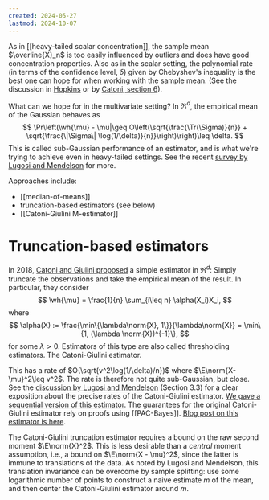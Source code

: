 ```yaml
---
created: 2024-05-27
lastmod: 2024-10-07
---
```


As in [[heavy-tailed scalar concentration]], the sample mean $\overline{X}_n$ is too easily influenced by outliers and does have good concentration properties. Also as in the scalar setting, the polynomial rate (in terms of the confidence level, $\delta$) given by Chebyshev's inequality is the best one can hope for when working with the sample mean. (See the discussion in [Hopkins](https://arxiv.org/pdf/1809.07425) or by [Catoni, section 6](http://www.numdam.org/item/10.1214/11-AIHP454.pdf)). 

What can we hope for in the multivariate setting? In $\Re^d$, the empirical mean of the Gaussian behaves as 
$$
\Pr\left(\wh{\mu} - \mu|\geq O\left(\sqrt{\frac{\Tr(\Sigma)}{n}} + \sqrt{\frac{\|\Sigma\| \log(1/\delta)}{n}}\right)\right)\leq \delta.
$$
This is called sub-Gaussian performance of an estimator, and is what we're trying to achieve even in heavy-tailed settings.  See the recent [survey by Lugosi and Mendelson](https://arxiv.org/pdf/1906.04280) for more. 

Approaches include: 
- [[median-of-means]] 
- truncation-based estimators (see below)
- [[Catoni-Giulini M-estimator]]

# Truncation-based estimators 
In 2018, [Catoni and Giulini proposed](https://arxiv.org/pdf/1802.04308) a simple estimator in $\Re^d$: Simply truncate the observations and take the empirical mean of the result. In particular, they consider 
$$
\wh{\mu} = \frac{1}{n} \sum_{i\leq n} \alpha(X_i)X_i,
$$
where 
$$
\alpha(X) := \frac{\min\{\lambda\norm{X}, 1\}}{\lambda\norm{X}} = \min\{1, (\lambda \norm{X})^{-1}\},
$$
for some $\lambda>0$. Estimators of this type are also called thresholding estimators. The Catoni-Giulini estimator. 

This has a rate of $O(\sqrt{v^2\log(1/\delta)/n})$ where $\E\norm{X-\mu}^2\leq v^2$. The rate is therefore not quite sub-Gaussian, but close. See the [discussion by Lugosi and Mendelson](https://arxiv.org/pdf/1906.04280) (Section 3.3) for a clear exposition about the precise rates of the Catoni-Giulini estimator. [We gave a sequential version of this estimator](https://arxiv.org/abs/2311.08168). The guarantees for the original Catoni-Giulini estimator rely on proofs using [[PAC-Bayes]]. [Blog post on this estimator is here](https://benchugg.com/research_notes/catoni_giulini/). 

The Catoni-Giulini truncation estimator requires a bound on the raw second moment $\E\norm{X}^2$. This is less desirable than a _central_ moment assumption, i.e., a bound on $\E\norm{X - \mu}^2$, since the latter is immune to translations of the data.  As noted by Lugosi and Mendelson, this translation invariance can be overcome by sample splitting: use some logarithmic number of points to construct a naive estimate $m$ of the mean, and then center the Catoni-Giulini estimator around $m$. 
